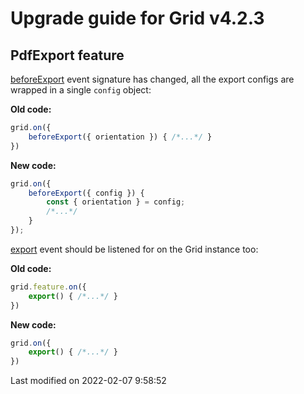 # Upgrade guide for Grid v4.2.3

## PdfExport feature

[beforeExport](#Grid/feature/export/PdfExport#event-beforeExport) event signature has changed, all the export configs
are wrapped in a single `config` object:

**Old code:**

```javascript
grid.on({
    beforeExport({ orientation }) { /*...*/ }
})
```

**New code:**

```javascript
grid.on({
    beforeExport({ config }) {
        const { orientation } = config;
        /*...*/
    }
});
``` 

[export](#Grid/feature/export/PdfExport#event-export) event should be listened for
on the Grid instance too:

**Old code:**

```javascript
grid.feature.on({
    export() { /*...*/ }
})
```

**New code:**

```javascript
grid.on({
    export() { /*...*/ }
})
```


<p class="last-modified">Last modified on 2022-02-07 9:58:52</p>